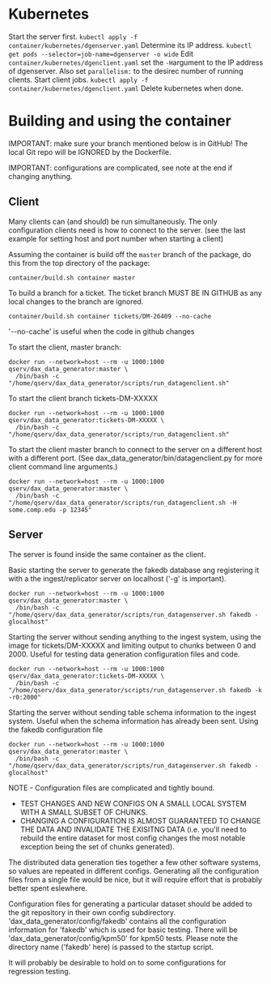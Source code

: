 Kubernetes
==========
Start the server first.  `kubectl apply -f container/kubernetes/dgenserver.yaml`
Determine its IP address. `kubectl get pods --selector=job-name=dgenserver -o wide`
Edit `container/kubernetes/dgenclient.yaml`
  set the `-H`argument to the IP address of dgenserver.
  Also set `parallelism:` to the desirec number of running clients.
Start client jobs. `kubectl apply -f container/kubernetes/dgenclient.yaml`
Delete kubernetes when done.



Building and using the container
================================

IMPORTANT: make sure your branch mentioned below is in GitHub! The local Git
repo will be IGNORED by the Dockerfile.

IMPORTANT: configurations are complicated, see note at the end if changing
anything.


Client
------
Many clients can (and should) be run simultaneously. The only configuration
clients need is how to connect to the server. (see the last example for
setting host and port number when starting a client)

Assuming the container is build off the `master` branch of the package, do this
from the top directory of the package:
```
container/build.sh container master
```

To build a branch for a ticket. The ticket branch MUST BE IN GITHUB as
any local changes to the branch are ignored.
```
container/build.sh container tickets/DM-26409 --no-cache
```
'--no-cache' is useful when the code in github changes


To start the client, master branch:
```
docker run --network=host --rm -u 1000:1000 qserv/dax_data_generator:master \
  /bin/bash -c "/home/qserv/dax_data_generator/scripts/run_datagenclient.sh"
```

To start the client branch tickets-DM-XXXXX
```
docker run --network=host --rm -u 1000:1000 qserv/dax_data_generator:tickets-DM-XXXXX \
  /bin/bash -c "/home/qserv/dax_data_generator/scripts/run_datagenclient.sh"
```

To start the client master branch to connect to the server on a different host with
a different port. (See dax_data_generator/bin/datagenclient.py for more client
command line arguments.)
```
docker run --network=host --rm -u 1000:1000 qserv/dax_data_generator:master \
  /bin/bash -c "/home/qserv/dax_data_generator/scripts/run_datagenclient.sh -H some.comp.edu -p 12345"
```


Server
------
The server is found inside the same container as the client.

Basic starting the server to generate the fakedb database ang registering
it with a the ingest/replicator server on localhost ('-g' is important).
```
docker run --network=host --rm -u 1000:1000 qserv/dax_data_generator:master \
  /bin/bash -c "/home/qserv/dax_data_generator/scripts/run_datagenserver.sh fakedb -glocalhost"
```

Starting the server without sending anything to the ingest system, using the
image for tickets/DM-XXXXX and limiting output to chunks between 0 and 2000.
Useful for testing data generation configuration files and code.
```
docker run --network=host --rm -u 1000:1000 qserv/dax_data_generator:tickets-DM-XXXXX \
  /bin/bash -c "/home/qserv/dax_data_generator/scripts/run_datagenserver.sh fakedb -k -r0:2000"
```

Starting the server without sending table schema information to the ingest system.
Useful when the schema information has already been sent. Using the fakedb configuration
file
```
docker run --network=host --rm -u 1000:1000 qserv/dax_data_generator:master \
  /bin/bash -c "/home/qserv/dax_data_generator/scripts/run_datagenserver.sh fakedb -glocalhost"
```


NOTE - Configuration files are complicated and tightly bound.
- TEST CHANGES AND NEW CONFIGS ON A SMALL LOCAL SYSTEM WITH A SMALL SUBSET OF CHUNKS.
- CHANGING A CONFIGURATION IS ALMOST GUARANTEED TO CHANGE THE DATA AND INVALIDATE
  THE EXISITNG DATA (i.e. you'll need to rebuild the entire dataset for most config changes
  the most notable exception being the set of chunks generated).

The distributed data generation ties together a few other software systems, so
values are repeated in different configs. Generating all the configuration files
from a single file would be nice, but it will require effort that is probably
better spent eslewhere.

Configuration files for generating a particular dataset should be added to the git
repository in their own config subdirectory. 'dax_data_generator/config/fakedb'
contains all the configuration information for 'fakedb' which is used for basic
testing. There will be 'dax_data_generator/config/kpm50' for kpm50 tests.
Please note the directory name ('fakedb' here) is passed to the startup script.

It will probably be desirable to hold on to some configurations for regression
testing.


